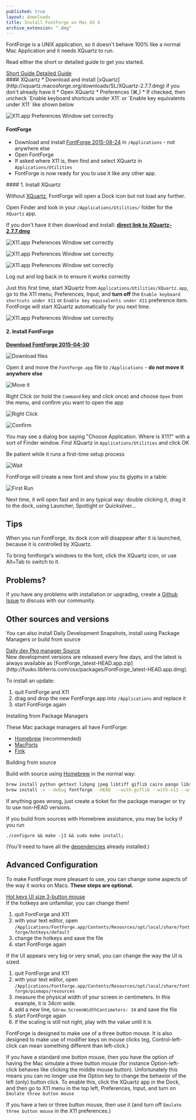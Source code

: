 ```yaml
---
published: true
layout: downloads
title: Install FontForge on Mac OS X
archive_extension: ".dmg"
---
```


FontForge is a UNIX application, so it doesn't behave 100% like a normal Mac Application and it needs XQuartz to run.

Read either the short or detailed guide to get you started.

<a class="btn btn-primary btn-large default" data-toggle="collapse" href="#collapseBasic" aria-expanded="false" aria-controls="collapseBasic">
  Short Guide
</a>
<a class="btn btn-primary btn-large default" data-toggle="collapse" href="#collapseDetail" aria-expanded="false" aria-controls="collapseDetail">
  Detailed Guide
</a>

<div class="collapse" id="collapseBasic"><div class="well" markdown="1">
#### XQuartz
* Download and install [xQuartz](http://xquartz.macosforge.org/downloads/SL/XQuartz-2.7.7.dmg) if you don't already have it
* Open XQuartz
* Preferences (⌘,)
* If checked, then uncheck `Enable keyboard shortcuts under X11` or `Enable key equivalents under X11` like shown below

![X11.app Preferences Window set correctly](../x11prefs.png)

#### FontForge

* Download and install [FontForge 2015-08-24](https://github.com/fontforge/fontforge/releases/download/20150824/Fontforge-20150824.dmg) in `/Applications` - not anywhere else
* Open FontForge
* If asked where X11 is, then find and select XQuartz in `Applications/Utilities`
* FontForge is now ready for you to use it like any other app.
</div></div>

<div class="collapse" id="collapseDetail"><div class="well" markdown="1">
#### 1. Install XQuartz

Without [XQuartz](http://xquartz.macosforge.org), FontForge will open a Dock icon but not load any further.

Open Finder and look in your `/Applications/Utilities/` folder for the `XQuartz` app.

If you don't have it then download and install: **[direct link to XQuartz-2.7.7.dmg](http://xquartz.macosforge.org/downloads/SL/XQuartz-2.7.7.dmg)**

![X11.app Preferences Window set correctly](../mac-xquarz-1-installer.png)

![X11.app Preferences Window set correctly](../mac-xquartz-2-start.png)

![X11.app Preferences Window set correctly](../mac-xquart-3-finished.png)

Log out and log back in to ensure it works correctly

Just this first time, start XQuartz from `Applications/Utilities/XQuartz.app`, go to the X11 menu, Preferences, Input, and **turn off** the `Enable keyboard shortcuts under X11` or `Enable key equivalents under X11` preference item. FontForge will start XQuartz automatically for you next time.

![X11.app Preferences Window set correctly](../x11prefs.png)

#### 2. Install FontForge

**[Download FontForge 2015-04-30](https://github.com/fontforge/fontforge/releases/download/20150430/FontForge-2015-04-30-Mac.app.dmg)**

![Download files](../mac-download-files.png)

Open it and move the `FontForge.app` file to `/Applications` - **do not move it anywhere else**

![Move it](../mac-drag.png)

Right Click (or hold the `Command` key and click once) and choose `Open` from the menu, and confirm you want to open the app

![Right Click](../mac-open-2-right-click.png)

![Confirm](../mac-open-3-confirm.png)

You may see a dialog box saying "Choose Application. Where is X11?" with a sort of Finder window. Find XQuartz in `Applications/Utilities` and click OK

Be patient while it runs a first-time setup process

![Wait](../mac-first-time.png)

FontForge will create a new font and show you its glyphs in a table:

![First Run](../mac-running-fontforge.png)

Next time, it will open fast and in any typical way: double clicking it, drag it to the dock, using Launcher, Spotlight or Quicksilver...

## Tips

When you run FontForge, its dock icon will disappear after it is launched, because it is controlled by XQuartz.

To bring fontforge's windows to the font, click the XQuartz icon, or use Alt+Tab to switch to it.

</div></div>

## Problems?

If you have any problems with installation or upgrading, create a [Github Issue](https://guides.github.com/features/issues/) to discuss with our community.

## Other sources and versions

You can also install Daily Development Snapshots, install using Package Managers or build from source

<a class="btn btn-primary btn-large default" data-toggle="collapse" href="#collapseDev" aria-expanded="false" aria-controls="collapseBasic">
  Daily dev
</a>
<a class="btn btn-primary btn-large default" data-toggle="collapse" href="#collapsePkg" aria-expanded="false" aria-controls="collapseDetail">
  Pkg manager
</a>
<a class="btn btn-primary btn-large default" data-toggle="collapse" href="#collapseSrc" aria-expanded="false" aria-controls="collapseBasic">
  Source
</a>

<div class="collapse" id="collapseDev"><div class="well" markdown="1">
New development versions are released every few days, and the latest is always available as [FontForge_latest-HEAD.app.zip](http://fuuko.libferris.com/osx/packages/FontForge_latest-HEAD.app.dmg).

To install an update:

1. quit FontForge and X11
2. drag and drop the new FontForge.app into `/Applications` and replace it
3. start FontForge again
</div></div>

<div class="collapse" id="collapsePkg"><div class="well" markdown="1">
Installing from Package Managers

These Mac package managers all have FontForge:

* [Homebrew](http://brew.sh) (recommended)
* [MacPorts](https://www.macports.org/)
* [Fink](http://www.finkproject.org/)
</div></div>

<div class="collapse" id="collapseSrc"><div class="well" markdown="1">
Building from source

Build with source using [Homebrew](http://www.brew.sh) in the normal way:

```Bash
brew install python gettext libpng jpeg libtiff giflib cairo pango libspiro czmq fontconfig automake libtool pkg-config glib pango
brew install -v --debug fontforge --HEAD  --with-giflib --with-x11 --with-libspiro
```

If anything goes wrong, just create a ticket for the package manager or try to use non-HEAD versions.

If you build from sources with Homebrew assistance, you may be lucky if you run

    ./configure && make -j3 && sudo make install;

(You'll need to have all the [dependencies](../source.html#Dependencies) already installed.)
</div></div>

## Advanced Configuration

To make FontForge more pleasant to use, you can change some aspects of the way it works on Macs. **These steps are optional.**

<a class="btn btn-primary btn-large default" data-toggle="collapse" href="#collapseHot" aria-expanded="false" aria-controls="collapseBasic">
  Hot keys
</a>
<a class="btn btn-primary btn-large default" data-toggle="collapse" href="#collapseUI" aria-expanded="false" aria-controls="collapseDetail">
  UI size
</a>
<a class="btn btn-primary btn-large default" data-toggle="collapse" href="#collapseMouse" aria-expanded="false" aria-controls="collapseBasic">
  3-button mouse
</a>

<div class="collapse" id="collapseHot"><div class="well" markdown="1">
If the hotkeys are unfamiliar, you can change them!

1. quit FontForge and X11
2. with your text editor, open `/Applications/FontForge.app/Contents/Resources/opt/local/share/fontforge/hotkeys/default`
3. change the hotkeys and save the file
4. start FontForge again
</div></div>

<div class="collapse" id="collapseUI"><div class="well" markdown="1">
If the UI appears very big or very small, you can change the way the UI is sized.

1. quit FontForge and X11
2. with your text editor, open `/Applications/FontForge.app/Contents/Resources/opt/local/share/fontforge/pixmaps/resources`
3. measure the physical width of your screen in centimeters. In this example, it is 34cm wide.
4. add a new line, `Gdraw.ScreenWidthCentimeters: 34` and save the file
5. start FontForge again
6. if the scaling is still not right, play with the value until it is
</div></div>

<div class="collapse" id="collapseMouse"><div class="well" markdown="1">
FontForge is designed to make use of a three button mouse. It is also designed to make use of modifier keys on mouse clicks (eg, Control-left-click can mean something different than left-click.)

If you have a standard one button mouse, then you have the option of having the Mac simulate a three button mouse (for instance Option-left-click behaves like clicking the middle mouse button). Unfortunately this means you can no longer use the Option key to change the behavior of the left (only) button click. To enable this, click the XQuartz app in the Dock, and then go to X11 menu in the top left, Preferences, Input, and turn on `Emulate three button mouse`

If you have a two or three button mouse, then use it (and turn off `Emulate three button mouse` in the X11 preferences.)
</div></div>
